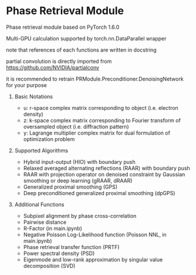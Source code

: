# Phase Retrieval Module

Phase retrieval module based on PyTorch 1.6.0

Multi-GPU calculation supported by torch.nn.DataParallel wrapper

note that references of each functions are written in docstring

partial convolution is directly imported from https://github.com/NVIDIA/partialconv

it is recommended to retrain PRModule.Preconditioner.DenoisingNetwork for your purpose

1. Basic Notations
    - u: r-space complex matrix corresponding to object (i.e. electron density)
    - z: k-space complex matrix corresponding to Fourier transform of oversampled object (i.e. diffraction pattern)
    - y: Lagrange multiplier complex matrix for dual formulation of optimization problem

2. Supported Algorithms
    - Hybrid input-output (HIO) with boundary push
    - Relaxed averaged alternating reflections (RAAR) with boundary push
    - RAAR with projection operator on denoised constraint by Gaussian smoothing or deep learning (gRAAR, dRAAR)
    - Generalized proximal smoothing (GPS)
    - Deep preconditioned generalized proximal smoothing (dpGPS)

3. Additional Functions
    - Subpixel alignment by phase cross-correlation
    - Pairwise distance
    - R-Factor (in main.ipynb)
    - Negative Poisson Log-Likelihood function (Poisson NNL, in main.ipynb)
    - Phase retrieval transfer function (PRTF)
    - Power spectral density (PSD)
    - Eigenmode and low-rank approximation by singular value decomposition (SVD)
